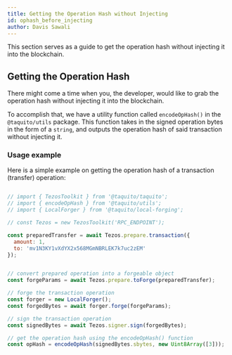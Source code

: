 ```yaml
---
title: Getting the Operation Hash without Injecting
id: ophash_before_injecting
author: Davis Sawali
---
```


This section serves as a guide to get the operation hash without injecting it into the blockchain.

## Getting the Operation Hash

There might come a time when you, the developer, would like to grab the operation hash without injecting it into the blockchain.

To accomplish that, we have a utility function called `encodeOpHash()` in the `@taquito/utils` package. This function takes in the signed operation bytes in the form of a `string`, and outputs the operation hash of said transaction without injecting it.

### Usage example

Here is a simple example on getting the operation hash of a transaction (transfer) operation:

```js

// import { TezosToolkit } from '@taquito/taquito';
// import { encodeOpHash } from '@taquito/utils';
// import { LocalForger } from '@taquito/local-forging';

// const Tezos = new TezosToolkit('RPC_ENDPOINT');

const preparedTransfer = await Tezos.prepare.transaction({
  amount: 1,
  to: 'mv1N3KY1vXdYX2x568MGmNBRLEK7k7uc2zEM'
});


// convert prepared operation into a forgeable object
const forgeParams = await Tezos.prepare.toForge(preparedTransfer);

// forge the transaction operation
const forger = new LocalForger();
const forgedBytes = await forger.forge(forgeParams);

// sign the transaction operation
const signedBytes = await Tezos.signer.sign(forgedBytes);

// get the operation hash using the encodeOpHash() function
const opHash = encodeOpHash(signedBytes.sbytes, new Uint8Array([3]));

```



